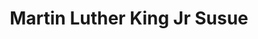 ---
pid: ch400
title: Martin Luther King Jr Susue
location_transcription: Wher I live Down town
coordinates: "[-75.162979970907, 39.952319504917]"
zipcode: 
gen_neighborhood: 
neighborhood: 
outside_phl: 
age: '11'
age_range: 6-13
instagram: 
image_file_name: ch_400.jpg
proposal_transcription: 
topic: African Americans,Person,History,Human Rights,Social Justice
topic_summary: 0, 0, 0, 0, 0
type: Other No Form
keywords_other: 
credit: DeAndre Williams
image_labels: 
twitter: 
facebook: 
permalink: "/monuments/ch400/"
layout: item-page
---